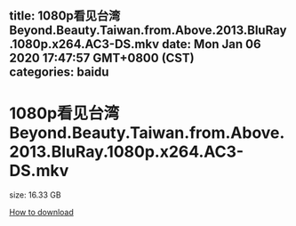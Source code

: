 
title: 1080p看见台湾 Beyond.Beauty.Taiwan.from.Above.2013.BluRay.1080p.x264.AC3-DS.mkv
date: Mon Jan 06 2020 17:47:57 GMT+0800 (CST)    
categories: baidu
---

# 1080p看见台湾 Beyond.Beauty.Taiwan.from.Above.2013.BluRay.1080p.x264.AC3-DS.mkv
size: 16.33 GB
 
 

[How to download](https://bpcam.bemobtrk.com/go/2ceec3aa-1ca2-46d6-b9ff-aaa5c184517c?jno=1917)